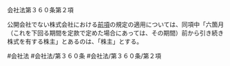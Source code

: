 会社法第３６０条第２項

公開会社でない株式会社における[前項](会社法＿＿＿＿第３６０条第１項)の規定の適用については、同項中「六箇月（これを下回る期間を定款で定めた場合にあっては、その期間）前から引き続き株式を有する株主」とあるのは、「株主」とする。

#会社法
#会社法/第３６０条
#会社法/第３６０条/第２項
